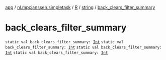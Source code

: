 [app](../../../index.md) / [nl.mpcjanssen.simpletask](../../index.md) / [R](../index.md) / [string](index.md) / [back_clears_filter_summary](.)

# back_clears_filter_summary

`static val back_clears_filter_summary: `[`Int`](https://kotlinlang.org/api/latest/jvm/stdlib/kotlin/-int/index.html)
`static val back_clears_filter_summary: `[`Int`](https://kotlinlang.org/api/latest/jvm/stdlib/kotlin/-int/index.html)
`static val back_clears_filter_summary: `[`Int`](https://kotlinlang.org/api/latest/jvm/stdlib/kotlin/-int/index.html)
`static val back_clears_filter_summary: `[`Int`](https://kotlinlang.org/api/latest/jvm/stdlib/kotlin/-int/index.html)